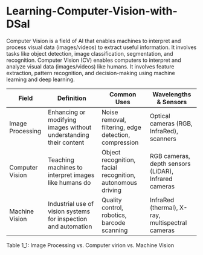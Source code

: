 # Learning-Computer-Vision-with-DSal
Computer Vision is a field of AI that enables machines to interpret and process visual data (images/videos) to extract useful information. It involves tasks like object detection, image classification, segmentation, and recognition.
Computer Vision (CV) enables computers to interpret and analyze visual data (images/videos) like humans. It involves feature extraction, pattern recognition, and decision-making using machine learning and deep learning.


| Field | Definition | Common Uses | Wavelengths & Sensors |
|-------|------------|-------------|-----------------------|
| Image Processing | Enhancing or modifying images without understanding their content | Noise removal, filtering, edge detection, compression | Optical cameras (RGB, InfraRed), scanners|
| Computer Vision | Teaching machines to interpret images like humans do |Object recognition, facial recognition, autonomous driving | RGB cameras, depth sensors (LiDAR), Infrared cameras |
| Machine Vision | Industrial use of vision systems for inspection and automation | Quality control, robotics, barcode scanning | InfraRed (thermal), X-ray, multispectral cameras|

Table 1_1: Image Processing vs. Computer virion vs. Machine Vision
